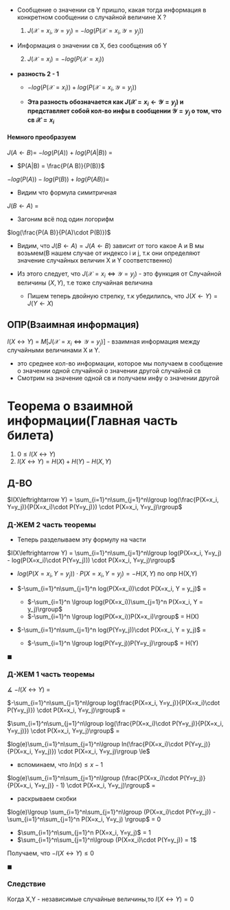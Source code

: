 * Сообщение о значении св Y пришло, какая тогда информация в конкретном сообщении о случайной величине X ?
  1. $J(\mathcal{X}=x_i, \mathcal{Y}=y_j)$ = $-log(P(\mathcal{X}=x_i, \mathcal{Y}=y_j))$

* Информация о значении св X, без сообщения об Y

  2. $J(\mathcal{X}=x_i) = -log(P(\mathcal{X}=x_i))$

* **разность 2 - 1**
  * $-log(P(\mathcal{X}=x_i)) + log(P(\mathcal{X}=x_i, \mathcal{Y}=y_j))$
  
  * **Эта разность обозначается как $J(\mathcal{X}=x_i \leftarrow \mathcal{Y}=y_j)$ и представляет собой кол-во инфы в сообщении $\mathcal{Y}=y_j$ о том, что св $\mathcal{X} = x_i$**

#### Немного преобразуем

$J(A\leftarrow B)$= $-log(P(A))$ + $log(P(A|B))$ =

* $P(A|B) = \frac{P(A B)}{P(B)}$ 

$-log(P(A)) - log(P(B)) + log(P(AB)) =$

* Видим что формула симитричная

$J(B\leftarrow A)$ =

* Загоним всё под один логорифм
  
$log(\frac{P(A B)}{P(A)\cdot P(B)})$

* Видим, что $J(B\leftarrow A) = J(A\leftarrow B)$ зависит от того какое A и B мы возьмем(В нашем случае от индексо i и j, т.к они определяют значение случайных величин X и Y соответственно)

* Из этого следует, что $J(\mathcal{X}=x_i \Leftrightarrow \mathcal{Y}=y_j)$ - это функция от Случайной величины $(X,Y)$, т.е тоже случайная величина
  * Пишем теперь двойную стрелку, т.к убедилилсь, что J$(X\leftarrow Y) = J(Y\leftarrow X)$

## ОПР(Взаимная информация)
$I(X\leftrightarrow Y)$ = $M[J(\mathcal{X}=x_i \Leftrightarrow \mathcal{Y}=y_j)]$ - взаимная информация между случайными величинами X и Y.
* это среднее кол-во информации, которое мы получаем в сообщение о значении одной случайной о значении другой случайной св
* Смотрим на значение одной св и получаем инфу о значении другой

# Теорема о взаимной информации(Главная часть билета)
1. $0 \le I(X\leftrightarrow Y)$
2. $I(X\leftrightarrow Y) = H(X) + H(Y) - H(X,Y)$

## Д-ВО
$I(X\leftrightarrow Y) = \sum_{i=1}^n\sum_{j=1}^n\lgroup log(\frac{P(X=x_i, Y=y_j)}{P(X=x_i)\cdot P(Y=y_j)}) \cdot P(X=x_i, Y=y_j)\rgroup$


### Д-ЖЕМ 2 часть теоремы 
* Теперь разделываем эту формулу на части

$I(X\leftrightarrow Y) = \sum_{i=1}^n\sum_{j=1}^n\lgroup log(P(X=x_i, Y=y_j) - log(P(X=x_i)\cdot P(Y=y_j))) \cdot P(X=x_i, Y=y_j)\rgroup$

* $log(P(X=x_i, Y = y_j)) \cdot P(X=x_i, Y=y_j) = - H(X,Y)$ по опр H(X,Y)

* $-\sum_{i=1}^n\sum_{j=1}^n log(P(X=x_i))\cdot P(X=x_i, Y = y_j)$ = 
  *  $-\sum_{i=1}^n \lgroup log(P(X=x_i))\sum_{j=1}^n  P(X=x_i, Y = y_j)\rgroup$
  *  $-\sum_{i=1}^n \lgroup log(P(X=x_i))P(X=x_i)\rgroup$ = H(X)

* $-\sum_{i=1}^n\sum_{j=1}^n log(P(Y=y_j))\cdot P(X=x_i, Y = y_j)$ = 
  *  $-\sum_{i=1}^n \lgroup log(P(Y=y_j))P(Y=y_j)\rgroup$ = H(Y)

$\blacksquare$

### Д-ЖЕМ 1 часть теоремы
$\measuredangle$ $-I(X\leftrightarrow Y)$ =


$-\sum_{i=1}^n\sum_{j=1}^n\lgroup log(\frac{P(X=x_i, Y=y_j)}{P(X=x_i)\cdot P(Y=y_j)}) \cdot P(X=x_i, Y=y_j)\rgroup$ =

$\sum_{i=1}^n\sum_{j=1}^n\lgroup log(\frac{P(X=x_i)\cdot P(Y=y_j)}{P(X=x_i, Y=y_j)}) \cdot P(X=x_i, Y=y_j)\rgroup$ =

$log(e)\sum_{i=1}^n\sum_{j=1}^n\lgroup ln(\frac{P(X=x_i)\cdot P(Y=y_j)}{P(X=x_i, Y=y_j)}) \cdot P(X=x_i, Y=y_j)\rgroup \le$ 

* вспоминаем, что $ln(x) \le x-1$
 
$log(e)\sum_{i=1}^n\sum_{j=1}^n\lgroup (\frac{P(X=x_i)\cdot P(Y=y_j)}{P(X=x_i, Y=y_j)} - 1) \cdot P(X=x_i, Y=y_j)\rgroup$ =

* раскрываем скобки
  
$log(e)\lgroup \sum_{i=1}^n\sum_{j=1}^n\lgroup (P(X=x_i)\cdot P(Y=y_j)) - \sum_{i=1}^n\sum_{j=1}^n P(X=x_i, Y=y_j) \rgroup$ = 0

* $\sum_{i=1}^n\sum_{j=1}^n P(X=x_i, Y=y_j)$ = 1
* $\sum_{i=1}^n\sum_{j=1}^n\lgroup (P(X=x_i)\cdot P(Y=y_j)) = 1$

Получаем, что $- I(X\leftrightarrow Y) \le 0$

$\blacksquare$

### Следствие 

Когда X,Y - независимые случайные величины,то $I(X\leftrightarrow Y) = 0$